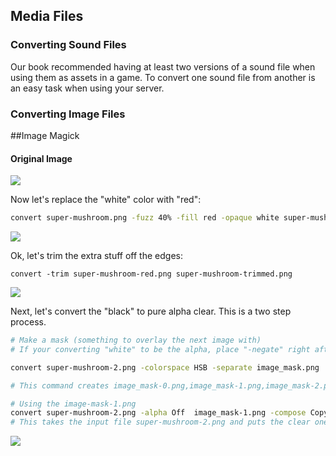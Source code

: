 ## Media Files

### Converting Sound Files

Our book recommended having at least two versions of a sound file when using them as assets in a game. To convert one sound file from another is an easy task when using your server.


### Converting Image Files



##Image Magick

#### Original Image
![](http://104.131.149.230/Mwsu-Mobile-Gaming/Example_code/Program_1_Starter/assets/super_mushroom/super-mushroom.png)

Now let's replace the "white" color with "red":
```bash
convert super-mushroom.png -fuzz 40% -fill red -opaque white super-mushroom-1.png
```
![](http://104.131.149.230/Mwsu-Mobile-Gaming/Example_code/Program_1_Starter/assets/super_mushroom/super-mushroom-red.png)

Ok, let's trim the extra stuff off the edges:

```
convert -trim super-mushroom-red.png super-mushroom-trimmed.png
```

![](http://104.131.149.230/Mwsu-Mobile-Gaming/Example_code/Program_1_Starter/assets/super_mushroom/super-mushroom-trimmed.png)

Next, let's convert the "black" to pure alpha clear. This is a two step process.

```bash
# Make a mask (something to overlay the next image with)
# If your converting "white" to be the alpha, place "-negate" right after "-seperate" in the following command

convert super-mushroom-2.png -colorspace HSB -separate image_mask.png

# This command creates image_mask-0.png,image_mask-1.png,image_mask-2.png

# Using the image-mask-1.png
convert super-mushroom-2.png -alpha Off  image_mask-1.png -compose CopyOpacity -composite PNG32:super-mushroom-2-alpha.png
# This takes the input file super-mushroom-2.png and puts the clear one in super-mushroom-2-alpha.png
```
![](http://104.131.149.230/Mwsu-Mobile-Gaming/Example_code/Program_1_Starter/assets/super_mushroom/super-mushroom-1-alpha.png)


